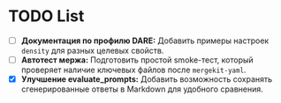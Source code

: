 # TODO List

- [ ] **Документация по профилю DARE:** Добавить примеры настроек `density` для разных целевых свойств.
- [ ] **Автотест мержа:** Подготовить простой smoke-тест, который проверяет наличие ключевых файлов после `mergekit-yaml`.
- [x] **Улучшение evaluate_prompts:** Добавить возможность сохранять сгенерированные ответы в Markdown для удобного сравнения.
